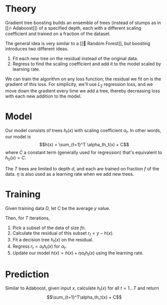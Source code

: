 # Theory
Gradient tree boosting builds an ensemble of trees (instead of stumps as in [[🔥 Adaboost]]) of a specified depth, each with a different scaling coefficient and trained on a fraction of the dataset.

The general idea is very similar to a [[🌲 Random Forest]], but boosting introduces two different ideas.
1.  Fit each new tree on the residual instead of the original data.
2.  Regress to find the scaling coefficient and add it to the model scaled by learning rate.

We can train the algorithm on any loss function; the residual we fit on is the gradient of this loss. For simplicity, we'll use $L_2$ regression loss, and we move down the gradient every time we add a tree, thereby decreasing loss with each new addition to the model.

# Model
Our model consists of trees $h_t(x)$ with scaling coefficient $\alpha_t$. In other words, our model is $$h(x) = \sum_{t=1}^T \alpha_th_t(x) + C$$where $C$ a constant term (generally used for regression) that's equivalent to $h_0(x) = C$.

The $T$ trees are limited to depth $d$, and each are trained on fraction $f$ of the data. $\eta$ is also used as a learning rate when we add new trees.

# Training
Given training data $D$, let $C$ be the average $y$ value.

Then, for $T$ iterations,
1. Pick a subset of the data of size $fn$.
2. Calculate the residual of this subset $r_t = y - h(x)$.
3. Fit a decision tree $h_t(x)$ on the residual.
4. Regress $r_t = \alpha_th_t(x)$ for $\alpha_t$.
5. Update our model $h(x) = h(x) + \eta \alpha_t h_t(x)$ using the learning rate.

# Prediction
Similar to Adaboost, given input $x$, calculate $h_t(x)$ for all $t = 1\ldots T$ and return $$\sum_{t=1}^T\alpha_th_t(x) + C$$